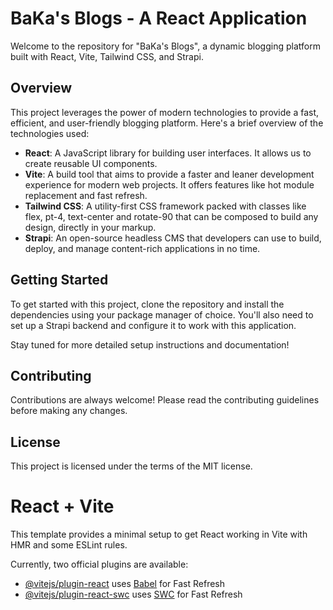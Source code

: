 # BaKa's Blogs - A React Application

Welcome to the repository for "BaKa's Blogs", a dynamic blogging platform built with React, Vite, Tailwind CSS, and Strapi.

## Overview

This project leverages the power of modern technologies to provide a fast, efficient, and user-friendly blogging platform. Here's a brief overview of the technologies used:

- **React**: A JavaScript library for building user interfaces. It allows us to create reusable UI components.
- **Vite**: A build tool that aims to provide a faster and leaner development experience for modern web projects. It offers features like hot module replacement and fast refresh.
- **Tailwind CSS**: A utility-first CSS framework packed with classes like flex, pt-4, text-center and rotate-90 that can be composed to build any design, directly in your markup.
- **Strapi**: An open-source headless CMS that developers can use to build, deploy, and manage content-rich applications in no time.

## Getting Started

To get started with this project, clone the repository and install the dependencies using your package manager of choice. You'll also need to set up a Strapi backend and configure it to work with this application.

Stay tuned for more detailed setup instructions and documentation!

## Contributing

Contributions are always welcome! Please read the contributing guidelines before making any changes.

## License

This project is licensed under the terms of the MIT license.

# React + Vite

This template provides a minimal setup to get React working in Vite with HMR and some ESLint rules.

Currently, two official plugins are available:

- [@vitejs/plugin-react](https://github.com/vitejs/vite-plugin-react/blob/main/packages/plugin-react/README.md) uses [Babel](https://babeljs.io/) for Fast Refresh
- [@vitejs/plugin-react-swc](https://github.com/vitejs/vite-plugin-react-swc) uses [SWC](https://swc.rs/) for Fast Refresh
